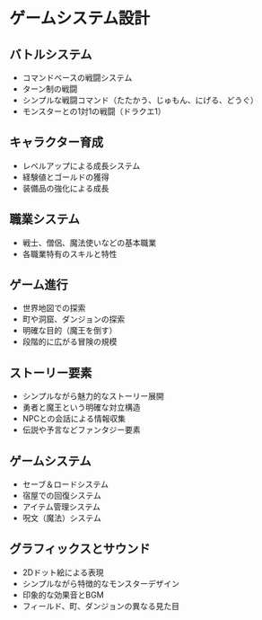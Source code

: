 # ゲームシステム設計

## バトルシステム
- コマンドベースの戦闘システム
- ターン制の戦闘
- シンプルな戦闘コマンド（たたかう、じゅもん、にげる、どうぐ）
- モンスターとの1対1の戦闘（ドラクエ1）

## キャラクター育成
- レベルアップによる成長システム
- 経験値とゴールドの獲得
- 装備品の強化による成長

## 職業システム
- 戦士、僧侶、魔法使いなどの基本職業
- 各職業特有のスキルと特性

## ゲーム進行
- 世界地図での探索
- 町や洞窟、ダンジョンの探索
- 明確な目的（魔王を倒す）
- 段階的に広がる冒険の規模

## ストーリー要素
- シンプルながら魅力的なストーリー展開
- 勇者と魔王という明確な対立構造
- NPCとの会話による情報収集
- 伝説や予言などファンタジー要素

## ゲームシステム
- セーブ＆ロードシステム
- 宿屋での回復システム
- アイテム管理システム
- 呪文（魔法）システム

## グラフィックスとサウンド
- 2Dドット絵による表現
- シンプルながら特徴的なモンスターデザイン
- 印象的な効果音とBGM
- フィールド、町、ダンジョンの異なる見た目 